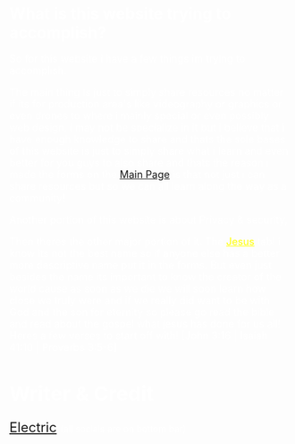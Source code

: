 <font color="white">


# What is this website trying to accomplish?

<font size="4">

So for this website i have a few things im trying to accomplish. <br>

The main thing is just to simply share resources no matter if its for production area's like videography or graphics or even drones to where i mainly special or even possibly web design, i may not be specialize in it but i believe that i have enough knowledge to share and thats the sole bases of this website is just to simply share what i learn and even better for you guys to also share and thats the reason i made the forms on the [Main Page](../../../../index.html) is that not just i can share resources but so we can all learn along the way as a community!

Another portion of this website is about Privacy & security,

Then theres the other major portion of it. The <a href="../../../../jesus.html" style="color: yellow">Jesus</a> tab! i know its not the best name so if anyone else has a better more descriptive name put it in the forms. But even just besides the name its important to know the creator of the world cause as soon as we die we will soon learn how close we truly were and if we really did want to be with God and the son for eternity so please go read the bible and read about the gospel what jesus has done for us all! Heres a few verses to start off with! [John 3:16 | Isaiah 41:10 | Proverbs 3:5-6]



# Writer & Credit

<font size="5">
<a href="../../../../index.html">Electric</a> <font size="3">(all socials are on bottom bar)</font>
</font>

</font>


</font>

<br>

